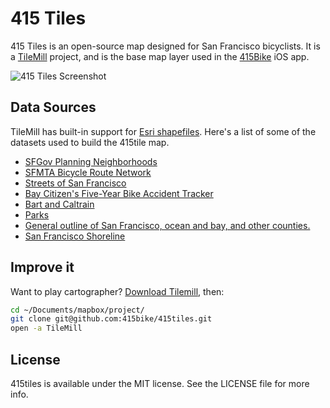415 Tiles
=========

415 Tiles is an open-source map designed for San Francisco bicyclists. It is a [TileMill](http://mapbox.com/tilemill/) 
project, and is the base map layer used in the [415Bike](http://415bike.com) iOS app.

![415 Tiles Screenshot](http://f.cl.ly/items/1z0z3Y1o0D3u322W0W0n/415tile-screenshot.png)

Data Sources
------------

TileMill has built-in support for [Esri shapefiles](http://en.wikipedia.org/wiki/Shapefile). Here's a list of some of the
datasets used to build the 415tile map.

- [SFGov Planning Neighborhoods](https://data.sfgov.org/Geography/Planning-Neighborhoods/qc6m-r4ih)
- [SFMTA Bicycle Route Network](https://data.sfgov.org/Transportation/SFMTA-Bicycle-Route-Network/q36i-k43q)
- [Streets of San Francisco](https://data.sfgov.org/Geography/Streets-of-San-Francisco-Zipped-Shapefile-Format-/wbm8-ratb)
- [Bay Citizen's Five-Year Bike Accident Tracker](https://www.google.com/fusiontables/DataSource?dsrcid=884639)
- [Bart and Caltrain](http://www.mtc.ca.gov/maps_and_data/GIS/data.htm)
- [Parks](https://data.sfgov.org/Parks-and-Recreation/Park-Lands-Recreation-and-Parks-Department-Zipped-/qkuk-eir7)
- [General outline of San Francisco, ocean and bay, and other counties.](https://data.sfgov.org/Geography/Bay-Area-General-Zipped-Shapefile-Format-/ye46-7n65)
- [San Francisco Shoreline](https://data.sfgov.org/Geography/San-Francisco-Shoreline-Zipped-Shapefile-Format-/kj7y-jjpu)

Improve it
----------

Want to play cartographer? [Download Tilemill](http://mapbox.com/tilemill/), then:

```bash
cd ~/Documents/mapbox/project/
git clone git@github.com:415bike/415tiles.git
open -a TileMill
```

License
-------

415tiles is available under the MIT license. See the LICENSE file for more info.